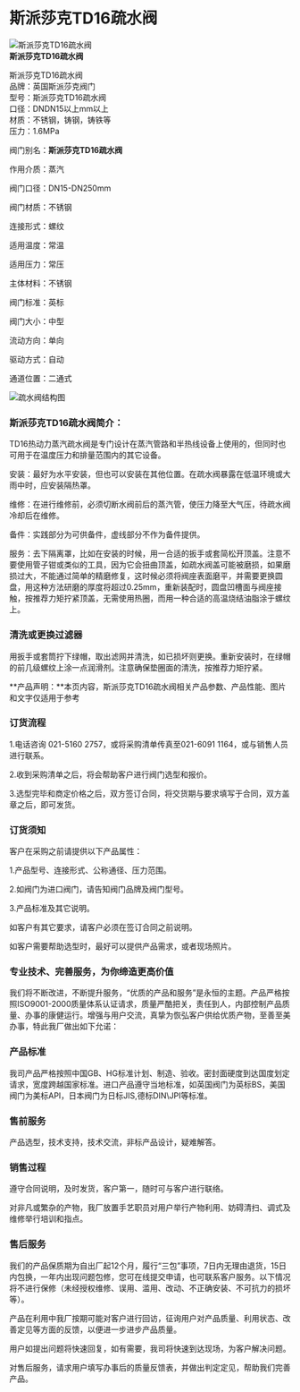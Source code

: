 
# 斯派莎克TD16疏水阀

![斯派莎克TD16疏水阀](/uploads/allimg/140422/1_0422093450AR.jpg)  
**斯派莎克TD16疏水阀**

斯派莎克TD16疏水阀  
品牌：英国斯派莎克阀门  
型号：斯派莎克TD16疏水阀  
口径：DNDN15以上mm以上  
材质：不锈钢，铸钢，铸铁等  
压力：1.6MPa

阀门别名：**斯派莎克TD16疏水阀**

作用介质：蒸汽

阀门口径：DN15-DN250mm

阀门材质：不锈钢

连接形式：螺纹

适用温度：常温

适用压力：常压

主体材料：不锈钢

阀门标准：英标

阀门大小：中型

流动方向：单向

驱动方式：自动

通道位置：二通式

![疏水阀结构图](/uploads/allimg/140422/0934505042-0.jpg)

### 斯派莎克TD16疏水阀简介：

TD16热动力蒸汽疏水阀是专门设计在蒸汽管路和半热线设备上使用的，但同时也可用于在温度压力和排量范围内的其它设备。

安装：最好为水平安装，但也可以安装在其他位置。在疏水阀暴露在低温环境或大雨中时，应安装隔热罩。

维修：在进行维修前，必须切断水阀前后的蒸汽管，使压力降至大气压，待疏水阀冷却后在维修。

备件：实践部分为可供备件，虚线部分不作为备件提供。

服务：去下隔离罩，比如在安装的时候，用一合适的扳手或套简松开顶盖。注意不要使用管子钳或类似的工具，因为它会扭曲顶盖，如疏水阀盖可能被磨损，如果磨损过大，不能通过简单的精磨修复，这时候必须将阀座表面磨平，并需要更换圆盘，用这种方法研磨的厚度将超过0.25mm，重新装配时，圆盘凹槽面与阀座接触，按推荐力矩拧紧顶盖，无需使用热圈，而用一种合适的高温烧结油脂涂于螺纹上。

### 清洗或更换过滤器

用扳手或套筒拧下绿帽，取出滤网并清洗，如已损坏则更换。重新安装时，在绿帽的前几级螺纹上涂一点润滑剂。注意确保垫圈面的清洗，按推荐力矩拧紧。

**产品声明：**本页内容，斯派莎克TD16疏水阀相关产品参数、产品性能、图片和文字仅适用于参考

### 订货流程

1.电话咨询 021-5160 2757，或将采购清单传真至021-6091 1164，或与销售人员进行联系。

2.收到采购清单之后，将会帮助客户进行阀门选型和报价。

3.选型完毕和商定价格之后，双方签订合同，将交货期与要求填写于合同，双方盖章之后，即可发货。

### 订货须知

客户在采购之前请提供以下产品属性：

1.产品型号、连接形式、公称通径、压力范围。

2.如阀门为进口阀门，请告知阀门品牌及阀门型号。

3.产品标准及其它说明。

如客户有其它要求，请客户必须在签订合同之前说明。

如客户需要帮助选型时，最好可以提供产品需求，或者现场照片。

### 专业技术、完善服务，为你缔造更高价值

我们将不断改进，不断提升服务，“优质的产品和服务”是永恒的主题。产品严格按照ISO9001-2000质量体系认证请求，质量严酷把关，责任到人，内部控制产品质量、办事的康健运行。增强与用户交流，真挚为恢弘客户供给优质产物，至善至美办事，特此我厂做出如下允诺：

### 产品标准

我司产品严格按照中国GB、HG标准计划、制造、验收。密封面硬度到达国度划定请求，宽度跨越国家标准。进口产品遵守当地标准，如英国阀门为英标BS，美国阀门为美标API，日本阀门为日标JIS,德标DIN\\JPI等标准。

### 售前服务

产品选型，技术支持，技术交流，非标产品设计，疑难解答。

### 销售过程

遵守合同说明，及时发货，客户第一，随时可与客户进行联络。

对非凡或繁杂的产物，我厂放置手艺职员对用户举行产物利用、妨碍清扫、调式及维修举行培训和指点。

### 售后服务

我们的产品保质期为自出厂起12个月，履行“三包”事项，7日内无理由退货，15日内包换，一年内出现问题包修，您可在线提交申请，也可联系客户服务。以下情况将不进行保修（未经授权维修、误用、滥用、改动、不正确安装、不可抗力的损坏等）。

产品在利用中我厂按期可能对客户进行回访，征询用户对产品质量、利用状态、改善定见等方面的反馈，以便进一步进步产品质量。

用户如提出问题将快速回复，如有需要，我司将快速到达现场，为客户解决问题。

对售后服务，请求用户填写办事后的质量反馈表，并做出判定定见，帮助我们完善产品。

